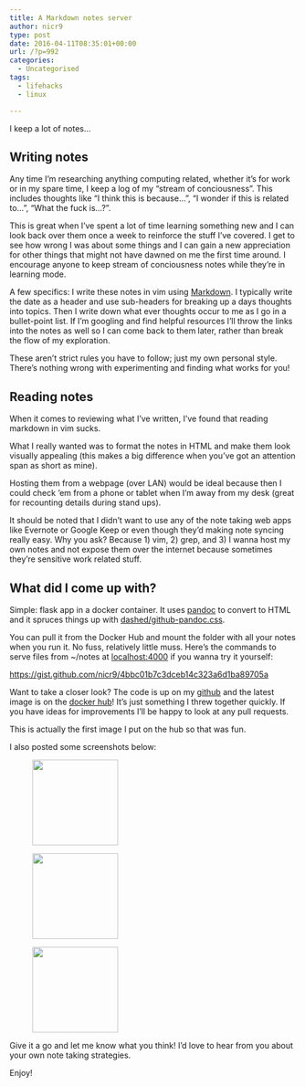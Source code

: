 ```yaml
---
title: A Markdown notes server
author: nicr9
type: post
date: 2016-04-11T08:35:01+00:00
url: /?p=992
categories:
  - Uncategorised
tags:
  - lifehacks
  - linux

---
```

I keep a lot of notes&#8230;

## Writing notes

Any time I&#8217;m researching anything computing related, whether it&#8217;s for work or in my spare time, I keep a log of my &#8220;stream of conciousness&#8221;. This includes thoughts like &#8220;I think this is because&#8230;&#8221;, &#8220;I wonder if this is related to&#8230;&#8221;, &#8220;What the fuck is&#8230;?&#8221;.

This is great when I&#8217;ve spent a lot of time learning something new and I can look back over them once a week to reinforce the stuff I&#8217;ve covered. I get to see how wrong I was about some things and I can gain a new appreciation for other things that might not have dawned on me the first time around. I encourage anyone to keep stream of conciousness notes while they&#8217;re in learning mode.

A few specifics: I write these notes in vim using [Markdown][1]. I typically write the date as a header and use sub-headers for breaking up a days thoughts into topics. Then I write down what ever thoughts occur to me as I go in a bullet-point list. If I&#8217;m googling and find helpful resources I&#8217;ll throw the links into the notes as well so I can come back to them later, rather than break the flow of my exploration.

These aren&#8217;t strict rules you have to follow; just my own personal style. There&#8217;s nothing wrong with experimenting and finding what works for you!

## Reading notes

When it comes to reviewing what I&#8217;ve written, I&#8217;ve found that reading markdown in vim sucks.

What I really wanted was to format the notes in HTML and make them look visually appealing (this makes a big difference when you&#8217;ve got an attention span as short as mine).

Hosting them from a webpage (over LAN) would be ideal because then I could check &#8217;em from a phone or tablet when I&#8217;m away from my desk (great for recounting details during stand ups).

It should be noted that I didn&#8217;t want to use any of the note taking web apps like Evernote or Google Keep or even though they&#8217;d making note syncing really easy. Why you ask? Because 1) vim, 2) grep, and 3) I wanna host my own notes and not expose them over the internet because sometimes they&#8217;re sensitive work related stuff.

## What did I come up with?

Simple: flask app in a docker container. It uses [pandoc][2] to convert to HTML and it spruces things up with [dashed/github-pandoc.css][3].

You can pull it from the Docker Hub and mount the folder with all your notes when you run it. No fuss, relatively little muss. Here&#8217;s the commands to serve files from ~/notes at [localhost:4000][4] if you wanna try it yourself:

https://gist.github.com/nicr9/4bbc01b7c3dceb14c323a6d1ba89705a

Want to take a closer look? The code is up on my [github][5] and the latest image is on the [docker hub][6]! It&#8217;s just something I threw together quickly. If you have ideas for improvements I&#8217;ll be happy to look at any pull requests.

This is actually the first image I put on the hub so that was fun.

I also posted some screenshots below:

<div id='gallery-1' class='gallery galleryid-992 gallery-columns-3 gallery-size-thumbnail'>
  <figure class='gallery-item'> 
  
  <div class='gallery-icon landscape'>
    <a href='http://wp.docker.localhost:8000/?attachment_id=1087'><img width="150" height="150" src="http://wp.docker.localhost:8000/wp-content/uploads/2016/04/screenshot-from-2016-04-10-19-40-24-150x150.png" class="attachment-thumbnail size-thumbnail" alt="" srcset="http://wp.docker.localhost:8000/wp-content/uploads/2016/04/screenshot-from-2016-04-10-19-40-24-150x150.png 150w, http://wp.docker.localhost:8000/wp-content/uploads/2016/04/screenshot-from-2016-04-10-19-40-24-100x100.png 100w" sizes="100vw" /></a>
  </div></figure><figure class='gallery-item'> 
  
  <div class='gallery-icon landscape'>
    <a href='http://wp.docker.localhost:8000/?attachment_id=1067'><img width="150" height="150" src="http://wp.docker.localhost:8000/wp-content/uploads/2016/04/screenshot-from-2016-04-10-19-06-45-150x150.png" class="attachment-thumbnail size-thumbnail" alt="" srcset="http://wp.docker.localhost:8000/wp-content/uploads/2016/04/screenshot-from-2016-04-10-19-06-45-150x150.png 150w, http://wp.docker.localhost:8000/wp-content/uploads/2016/04/screenshot-from-2016-04-10-19-06-45-100x100.png 100w" sizes="100vw" /></a>
  </div></figure><figure class='gallery-item'> 
  
  <div class='gallery-icon landscape'>
    <a href='http://wp.docker.localhost:8000/?attachment_id=1088'><img width="150" height="150" src="http://wp.docker.localhost:8000/wp-content/uploads/2016/04/screenshot-from-2016-04-10-19-40-58-150x150.png" class="attachment-thumbnail size-thumbnail" alt="" srcset="http://wp.docker.localhost:8000/wp-content/uploads/2016/04/screenshot-from-2016-04-10-19-40-58-150x150.png 150w, http://wp.docker.localhost:8000/wp-content/uploads/2016/04/screenshot-from-2016-04-10-19-40-58-100x100.png 100w" sizes="100vw" /></a>
  </div></figure>
</div>

Give it a go and let me know what you think! I&#8217;d love to hear from you about your own note taking strategies.

Enjoy!

 [1]: https://daringfireball.net/projects/markdown/basics
 [2]: http://pandoc.org/
 [3]: https://gist.github.com/dashed/6714393
 [4]: http://localhost:4000/
 [5]: https://github.com/nicr9/mdserver
 [6]: https://hub.docker.com/r/nicr9/mdserver/